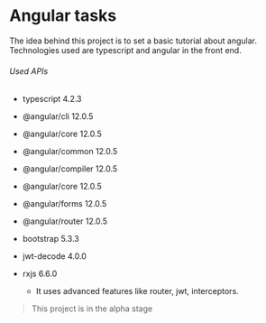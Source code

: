 Angular tasks
==========================

  The idea behind this project is to set a basic tutorial about angular.
  Technologies used are typescript and angular in the front end.
  
###### Used APIs

- typescript 4.2.3
- @angular/cli 12.0.5
- @angular/core 12.0.5
- @angular/common 12.0.5
- @angular/compiler 12.0.5
- @angular/core 12.0.5
- @angular/forms 12.0.5
- @angular/router 12.0.5
- bootstrap 5.3.3
- jwt-decode 4.0.0
- rxjs 6.6.0
  
   * It uses advanced features like router, jwt, interceptors.


> This project is in the alpha stage
